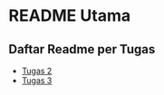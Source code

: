 # README Utama

## Daftar Readme per Tugas

- [Tugas 2](readmes/tugas-2/README.md)
- [Tugas 3](readmes/tugas-3/README.md)